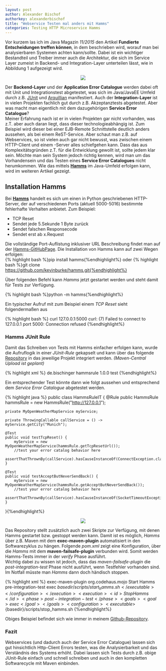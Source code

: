 ```yaml
---
layout: post
author: Alexander Bischof
authorkey: alexanderbischof
title: "Webservice Testen mal anders mit Hamms"
categories: Testing HTTP Microservice Hamms
---
```

Vor kurzem las ich im Java Magazin *11/2015* den Artikel **Fundierte Entscheidungen treffen können**, in dem 
 beschrieben wird, worauf man bei analysierbaren Systemen achten kann/sollte. Dabei ist ein wichtiger Bestandteil und Treiber
 immer auch die Architektur, die sich im Service Layer zumeist in Backend- und Integration-Layer unterteilen lässt, wie in 
 Abbildung 1 aufgezeigt wird.
 
<p align="center"><img src="{{site.baseurl}}/images/2016/2016-01-01-hamms_design.png"/></p>
  
Der **Backend-Layer** und der **Application Error Catalogue** werden dabei oft mit Unit und Integrationstest abgetestet, was sich im 
Java/JavaEE Umfeld durch z.B. [JUnit](www.junit.org) und [Arquillian](www.arquillian.org) manifestiert. Auch der **Integration-Layer**
ist in vielen Projekten fachlich gut durch z.B. Akzeptanztests abgetestet. Aber was macht man eigentlich mit dem dazugehörigen 
**Service Error Catalogue**?   
Meiner Erfahrung nach ist er in vielen Projekten gar nicht vorhanden, was z.T. aber auch daran liegt, dass dieser technologieabhängig ist. 
Zum Beispiel wird dieser bei einer EJB-Remote Schnittstelle deutlich anders aussehen, als bei einem ReST-Service. Aber schaut man z.B. auf
 Webservices, so ist vielen auch gar nicht bewusst, was zwischen einem HTTP-Client und einem -Server alles schiefgehen kann. Dass das
aus Komplexitätsgründen z.T. für die Entwicklung gewollt ist, sollte jedem klar sein. Möchte man sein System jedoch richtig kennen, wird man um
das Vorhandensein und das Testen eines **Service Error Catalogues** nicht herumkommen. Wie das
 mittels [**Hamms**](https://github.com/kevinburke/hamms) im Java-Umfeld erfolgen kann, wird im weiteren Artikel gezeigt.

## Installation Hamms

Bei [**Hamms**](https://github.com/kevinburke/hamms) handelt es sich um einen in Python geschriebenen HTTP-Server, der auf verschiedenen
 Ports (aktuell 5000-5016) bestimmte fehlerhafte Verhalten anbietet. Zum Beispiel: 
 
 - TCP Reset
 - Sendet jede 5.Sekunde 1 Byte zurück
 - Sendet falschen Responsecode
 - Sendet erst ab x.Request

Die vollständige Port-Auflistung inklusiver URL Beschreibung findet man auf der [Hamms-GitHubPage](https://github.com/kevinburke/hamms).
Die Installation von Hamms kann auf zwei Wegen erfolgen:  
{% highlight bash %}pip install hamms{%endhighlight%}
oder 
{% highlight bash %}git clone https://github.com/kevinburke/hamms.git{%endhighlight%}

Über folgenden Befehl kann *Hamms* jetzt gestartet werden und steht damit für Tests zur Verfügung.

{% highlight bash %}python -m hamms{%endhighlight%}

Ein typischer Aufruf mit zum Beispiel einem *TCP Reset* sieht folgendermaßen aus

{% highlight bash %}
curl 127.0.0.1:5000
curl: (7) Failed to connect to 127.0.0.1 port 5000: Connection refused
{%endhighlight%}

### Hamms JUnit Rule

Damit das Schreiben von Tests mit Hamms einfacher erfolgen kann, wurde die Aufruflogik in einer *JUnit-Rule* gekapselt und
kann über das folgende [Repository](https://github.com/AlexBischof/hammsrule) in das jeweilige Projekt integriert werden.
*(Maven-Central Upload ist geplant)*

{% highlight xml %}
<dependency>
    <groupId>de.bischinger</groupId>
    <artifactId>hammsrule</artifactId>
    <version>1.0.0</version>
    <scope>test</scope>
</dependency>
{%endhighlight%}

Ein entsprechender Test könnte dann wie folgt aussehen und entsprechend dem *Service Error Catalogue* abgetestet werden.

{% highlight java %}
public class HammsRuleIT {
    @Rule
    public HammsRule hammsRule = new HammsRule("http://127.0.0.1");

    private MyOpenWeatherMapService myService;

    private ThrowingCallable callService = () -> myService.getCity("Munich");

    @Test
    public void testTcpReset() {
        myService = new MyOpenWeatherMapService(hammsRule.getTcpResetUrl());
        //test your error catalog behavior here
        assertThatThrownBy(callService).hasCauseInstanceOf(ConnectException.class);
    }

    @Test
    public void testAcceptButNeverSendBack() {
        myService = new MyOpenWeatherMapService(hammsRule.getAcceptButNeverSendBack());
        //test your error catalog behavior here
        assertThatThrownBy(callService).hasCauseInstanceOf(SocketTimeoutException.class);
    }
}{%endhighlight%}

<p align="center"><img src="{{site.baseurl}}/images/2016/2016-01-01-hamms.png"/></p>

Das Repository stellt zusätzlich auch zwei Skripte zur Verfügung, mit denen Hamms gestartet bzw. gestoppt werden kann. Damit ist es 
möglich, *Hamms* über z.B. Maven mit dem **exec-maven-plugin** automatisiert in den Softwarezyklus zu hängen. Folgende *pom.xml* zeigt
eine Konfiguration, über die *Hamms* mit dem **maven-failsafe-plugin** verbunden wird. Somit werden Hamms-Tests immer in der *verify* Phase ausführt.   
Wichtig dabei zu wissen ist jedoch, dass das *maven-failsafe-plugin* die *post-integration-test* Phase nicht ausführt, wenn Testfehler vorhanden
sind. Im Notfall müsste man *Hamms* dann doch händisch stoppen.

{% highlight xml %}
<plugin>
    <artifactId>exec-maven-plugin</artifactId>
    <groupId>org.codehaus.mojo</groupId>
    <executions>
        <execution>
            <id>Start Hamms</id>
            <phase>pre-integration-test</phase>
            <goals>
                <goal>exec</goal>
            </goals>
            <configuration>
                <executable>${basedir}/scripts/start_hamms.sh</executable>
            </configuration>
        </execution>
        <execution>
            <id>Stop Hamms</id>
            <phase>post-integration-test</phase>
            <goals>
                <goal>exec</goal>
            </goals>
            <configuration>
                <executable>${basedir}/scripts/stop_hamms.sh</executable>
            </configuration>
        </execution>
    </executions>
</plugin>
{%endhighlight%}

Obiges Beispiel befindet sich wie immer in meinem [Github-Repository](https://github.com/AlexBischof/hammsrule). 

### Fazit

Webservices (und dadurch auch der Service Error Catalogue) lassen sich gut hinsichtlich Http-Client Errors testen, 
was die Analysierbarkeit und das Verständnis des Systems erhöht.
Dabei lassen sich Tests durch z.B. obige JUnit-Rule einfach und schnell schreiben und auch in 
den kompletten Softwarecycle mit Maven einbinden. 
